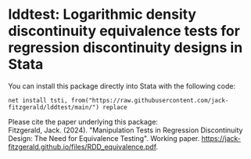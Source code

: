 # lddtest: Logarithmic density discontinuity equivalence tests for regression discontinuity designs in Stata

You can install this package directly into Stata with the following code:
```
net install tsti, from("https://raw.githubusercontent.com/jack-fitzgerald/lddtest/main/") replace
```
Please cite the paper underlying this package: <br/>
Fitzgerald, Jack. (2024). "Manipulation Tests in Regression Discontinuity Design: The Need for Equivalence Testing". Working paper. https://jack-fitzgerald.github.io/files/RDD_equivalence.pdf.
